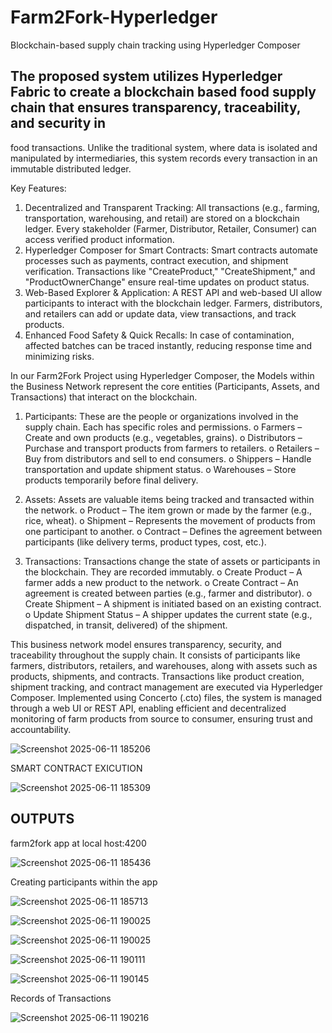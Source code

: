 # Farm2Fork-Hyperledger
Blockchain-based supply chain tracking using Hyperledger Composer

##  The proposed system utilizes Hyperledger Fabric to create a blockchain based food supply chain that ensures transparency, traceability, and security in 
food transactions. Unlike the traditional system, where data is isolated and  manipulated by intermediaries, this system records every transaction in an 
immutable distributed ledger. 

Key Features: 
1. Decentralized and Transparent Tracking: All transactions (e.g., farming, transportation, warehousing, and retail) are stored on a blockchain ledger. Every stakeholder (Farmer, Distributor, Retailer, 
Consumer) can access verified product information. 
2. Hyperledger Composer for Smart Contracts: Smart contracts automate processes such as payments, contract execution, and shipment verification. Transactions like "CreateProduct," "CreateShipment," and "ProductOwnerChange" ensure real-time updates on product status. 
3. Web-Based Explorer & Application: A REST API and web-based UI allow participants to interact with the blockchain ledger. Farmers, distributors, and retailers can add or update data, 
view transactions, and track products. 
4. Enhanced Food Safety & Quick Recalls: In case of contamination, affected batches can be traced instantly, reducing response time and minimizing risks.


In our Farm2Fork Project using Hyperledger Composer, the Models within the Business Network represent the core entities (Participants, Assets, and Transactions) that interact on the blockchain. 

1. Participants: 
These are the people or organizations involved in the supply chain. Each has specific roles and permissions. 
o Farmers – Create and own products (e.g., vegetables, grains). 
o Distributors – Purchase and transport products from farmers to retailers. 
o Retailers – Buy from distributors and sell to end consumers. 
o Shippers – Handle transportation and update shipment status. 
o Warehouses – Store products temporarily before final delivery. 

2. Assets: 
Assets are valuable items being tracked and transacted within the network. 
o Product – The item grown or made by the farmer (e.g., rice, wheat). 
o Shipment – Represents the movement of products from one participant to 
another. 
o Contract – Defines the agreement between participants (like delivery terms, 
product types, cost, etc.). 

3. Transactions: 
Transactions change the state of assets or participants in the blockchain. They are 
recorded immutably. 
o Create Product – A farmer adds a new product to the network. 
o Create Contract – An agreement is created between parties (e.g., farmer 
and distributor). 
o Create Shipment – A shipment is initiated based on an existing contract. 
o Update Shipment Status – A shipper updates the current state (e.g., 
dispatched, in transit, delivered) of the shipment.

This business network model ensures transparency, security, and traceability throughout the supply chain. It consists of participants like farmers, distributors, retailers, and warehouses, along with assets such as products, shipments, and contracts. Transactions like product creation, shipment tracking, and contract management are executed via Hyperledger Composer. Implemented using Concerto (.cto) files, the system is managed through a web UI or REST API, enabling efficient and decentralized monitoring of farm products from source to consumer, ensuring trust and accountability.



![Screenshot 2025-06-11 185206](https://github.com/user-attachments/assets/fe301c36-86f7-4572-9c6c-4d240828e2b5)



SMART CONTRACT EXICUTION 


![Screenshot 2025-06-11 185309](https://github.com/user-attachments/assets/e8e3abc5-6330-4ca7-986e-3b39f7ae4691)


##  OUTPUTS

farm2fork app at    local host:4200


![Screenshot 2025-06-11 185436](https://github.com/user-attachments/assets/9d78772d-2fd6-4258-831c-591d9ba1e509)



Creating participants within the app



![Screenshot 2025-06-11 185713](https://github.com/user-attachments/assets/7c40c259-6c9b-430a-9d91-44f612ec2648)



![Screenshot 2025-06-11 190025](https://github.com/user-attachments/assets/c8fb2dc4-a50a-477d-b189-8dacd6bdced5)



![Screenshot 2025-06-11 190025](https://github.com/user-attachments/assets/56d0dcfa-8bad-44e1-a376-3783b30c6de2)




![Screenshot 2025-06-11 190111](https://github.com/user-attachments/assets/307b919f-87c2-4044-9be5-6e918170954d)





![Screenshot 2025-06-11 190145](https://github.com/user-attachments/assets/c952fcda-0699-4e31-af86-b7e888df4c8b)





Records of Transactions


![Screenshot 2025-06-11 190216](https://github.com/user-attachments/assets/7e2a7e3a-1f3c-4380-9796-22f242f0c4d6)




